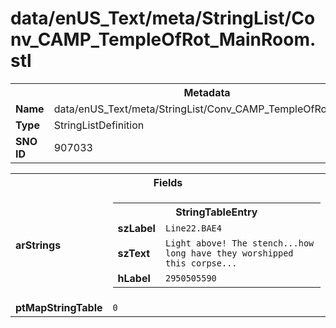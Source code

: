 <h1>data/enUS_Text/meta/StringList/Conv_CAMP_TempleOfRot_MainRoom.stl</h1><table><tr><th colspan="100%">Metadata</th></tr><tr><td><b>Name</b></td><td>data/enUS_Text/meta/StringList/Conv_CAMP_TempleOfRot_MainRoom.stl</td></tr><tr><td><b>Type</b></td><td>StringListDefinition</td></tr><tr><td><b>SNO ID</b></td><td>907033</td></tr></table>

<table><tr><th colspan="100%">Fields</th></tr><tr><td><b>arStrings</b></td><td><table><tr><th colspan="100%">StringTableEntry</th></tr><tr><td><b>szLabel</b></td><td><code>Line22.BAE4</code></td></tr><tr><td><b>szText</b></td><td><code>Light above! The stench...how long have they worshipped this corpse...</code></td></tr><tr><td><b>hLabel</b></td><td><code>2950505590</code></td></tr></table>


</td></tr><tr><td><b>ptMapStringTable</b></td><td><code>0</code></td></tr></table>

